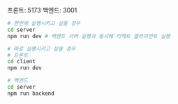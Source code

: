 프론트: 5173
백엔드: 3001

```zsh
# 한번에 실행시키고 싶을 경우
cd server
npm run dev # 백엔드 서버 실행과 동시에 리액트 클라이언트 실행

# 따로 실행시키고 싶을 경우
# 프론트
cd client
npm run dev

# 백엔드
cd server
npm run backend
```
